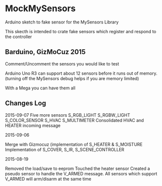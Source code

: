 # MockMySensors
Arduino sketch to fake sensor for the MySensors Library

This skecth is intended to crate fake sensors which register and respond to the controller

Barduino, GizMoCuz 2015
-----------------

Comment/Uncomment the sensors you would like to test

Arduino Uno R3 can support about 12 sensors before it runs out of memory.
(turning off the MySensors debug helps if you are memory limited)

With a Mega you can have them all


Changes Log
-----------------

2015-09-07
Five more sensors
	S_RGB_LIGHT
	S_RGBW_LIGHT
	S_COLOR_SENSOR
	S_HVAC
	S_MULTIMETER
Consolidated HVAC and HEATER incoming message

2015-09-06

Merge with Gizmocuz (implementation of S_HEATER & S_MOISTURE
Implementation of S_COVER, S_IR, S_SCENE_CONTROLLER


2015-08-19

Removed the load/save to eeprom
Touched the heater sensor
Created a pseudo sensor to handle the V_ARMED message.
All sensors which support V_ARMED will arm/disarm at the same time

